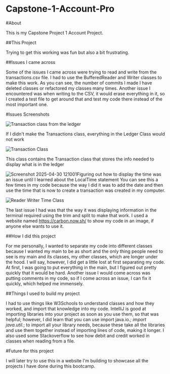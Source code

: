 # Capstone-1-Account-Pro
#About

This is my Capstone Project 1 Account Project.

##This Project

Trying to get this working was fun but also a bit frustrating.

##Issues I came across

Some of the issues I came across were trying to read and write from the transactions.csv file. I had to use the BufferedReader and Writer classes to make this work. As you can see, the number of commits I made I have deleted classes or refactored my classes many times. Another issue I encountered was when writing to the CSV, it would erase everything in it, so I created a test file to get around that and test my code there instead of the most important one.

#Issues Screenshots


![Transaction class from the ledger](https://github.com/user-attachments/assets/1a7cfeaf-b238-418c-90ea-90892c539c7b)

If I didn't make the Transactions class, everything in the Ledger Class would not work

![Transaction Class](https://github.com/user-attachments/assets/fb4fdcf2-770d-465e-bbc4-256a4859b2d6)

This class contains the Transaction class that stores the info needed to display what is in the ledger

![Screenshot 2025-04-30 121001](https://github.com/user-attachments/assets/5fbaec85-a5ff-4cb3-bf3e-a561f6bfbc67)Figuring out how to display the time was an issue until I learned about the LocalTime statement You can see this a few times in my code because the way I did it was to add the date and then use the time that is now to create a transaction was created in my computer. 


![Reader Writer Time Class](https://github.com/user-attachments/assets/30152f2e-3f98-490b-bb04-07c18817d5f2)

The last issue I had was that the way it was displaying information in the terminal required using the trim and split to make that work. I used a website named https://carbon.now.sh/ to show my code in an image, if anyone else wants to use it.


##How I did this project

For me personally, I wanted to separate my code into different classes because I wanted my main to be as short and the only thing people need to see is my main and its classes, my other classes, which are longer under the hood. I will say, however, I did get a little lost at first separating my code. At first, I was going to put everything in the main, but I figured out pretty quickly that it would be hard. Another issue I would come across was putting comments in my code, so if I come across an issue, I can fix it quickly, which helped me immensely. 

##Things I used to build my project

I had to use things like W3Schools to understand classes and how they worked, and import that knowledge into my code. IntelliJ is good at importing libraries into your project as soon as you use them, so that was helpful; however, I did learn that you can use import java.io.*; import java.util.*; to import all your library needs, because these take all the libraries and use them together instead of importing lines of code, making it longer. I also used some Stackoverflow to see how debit and credit worked in classes when reading from a file.

#Future for this project


I will later try to use this in a website I'm building to showcase all the projects I have done during this bootcamp.
